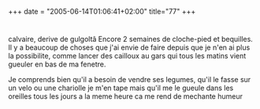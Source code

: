 +++
date = "2005-06-14T01:06:41+02:00"
title="77"
+++
#
calvaire, derive de gulgoltâ
Encore 2 semaines de cloche-pied et bequilles. Il y a beaucoup de choses que j'ai envie de faire depuis que je n'en ai plus la possibilite, comme lancer des cailloux au gars qui tous les matins vient gueuler en bas de ma fenetre.

Je comprends bien qu'il a besoin de vendre ses legumes, qu'il le fasse sur un velo ou une chariolle je m'en tape mais qu'il me le gueule dans les oreilles tous les jours a la meme heure ca me rend de mechante humeur

